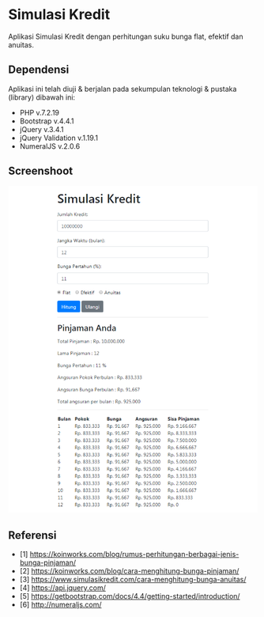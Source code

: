 # Simulasi Kredit
Aplikasi Simulasi Kredit dengan perhitungan suku bunga flat, efektif dan anuitas.


## Dependensi
Aplikasi ini telah diuji & berjalan pada sekumpulan teknologi & pustaka (library) dibawah ini:

- PHP v.7.2.19
- Bootstrap v.4.4.1
- jQuery v.3.4.1
- jQuery Validation v.1.19.1
- NumeralJS v.2.0.6


## Screenshoot
![Image Preview 1](https://github.com/Avsholeh/simulasi-kredit/blob/master/assets/preview.PNG)


## Referensi
- [1] https://koinworks.com/blog/rumus-perhitungan-berbagai-jenis-bunga-pinjaman/
- [2] https://koinworks.com/blog/cara-menghitung-bunga-pinjaman/
- [3] https://www.simulasikredit.com/cara-menghitung-bunga-anuitas/
- [4] https://api.jquery.com/
- [5] https://getbootstrap.com/docs/4.4/getting-started/introduction/
- [6] http://numeraljs.com/ 
